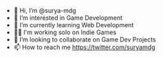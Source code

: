 - 👋 Hi, I’m @surya-mdg
- 👀 I’m interested in Game Development
- 🌱 I’m currently learning Web Development
- 👨‍💻 I'm working solo on Indie Games
- 💞️ I’m looking to collaborate on Game Dev Projects
- 📫 How to reach me https://twitter.com/suryamdg

<!---
Surya-mdg/Surya-mdg is a ✨ special ✨ repository because its `README.md` (this file) appears on your GitHub profile.
You can click the Preview link to take a look at your changes.
--->
